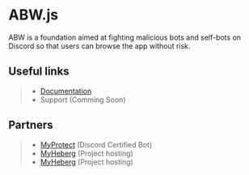 # ABW.js
ABW is a foundation aimed at fighting malicious bots and self-bots on Discord so that users can browse the app without risk.

## Useful links
> - [Documentation](https://abw-docs.myheberg.cloud/)
> - Support (Comming Soon)

## Partners
> - [MyProtect](https://myprotect.net/) (Discord Certified Bot)
> - [MyHeberg](https://discord.gg/Kt6xCShfWg) (Project hosting)
> - [MyHeberg](https://discord.gg/Kt6xCShfWg) (Project hosting)
